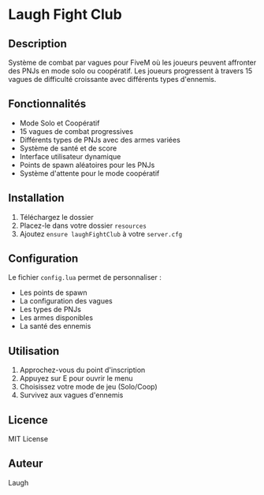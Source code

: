 # Laugh Fight Club 

## Description
Système de combat par vagues pour FiveM où les joueurs peuvent affronter des PNJs en mode solo ou coopératif. Les joueurs progressent à travers 15 vagues de difficulté croissante avec différents types d'ennemis.

## Fonctionnalités
- Mode Solo et Coopératif
- 15 vagues de combat progressives
- Différents types de PNJs avec des armes variées
- Système de santé et de score
- Interface utilisateur dynamique
- Points de spawn aléatoires pour les PNJs
- Système d'attente pour le mode coopératif

## Installation
1. Téléchargez le dossier
2. Placez-le dans votre dossier `resources`
3. Ajoutez `ensure laughFightClub` à votre `server.cfg`

## Configuration
Le fichier `config.lua` permet de personnaliser :
- Les points de spawn
- La configuration des vagues
- Les types de PNJs
- Les armes disponibles
- La santé des ennemis

## Utilisation
1. Approchez-vous du point d'inscription
2. Appuyez sur E pour ouvrir le menu
3. Choisissez votre mode de jeu (Solo/Coop)
4. Survivez aux vagues d'ennemis

## Licence
MIT License

## Auteur
Laugh
